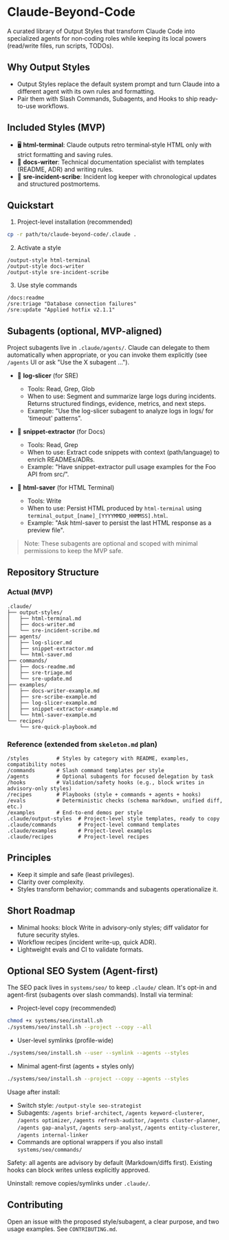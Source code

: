 # Claude-Beyond-Code

A curated library of Output Styles that transform Claude Code into specialized agents for non‑coding roles while keeping its local powers (read/write files, run scripts, TODOs).

## Why Output Styles
- Output Styles replace the default system prompt and turn Claude into a different agent with its own rules and formatting.
- Pair them with Slash Commands, Subagents, and Hooks to ship ready-to-use workflows.

## Included Styles (MVP)
- 🖥️ **html-terminal**: Claude outputs retro terminal‑style HTML only with strict formatting and saving rules.
- 📝 **docs-writer**: Technical documentation specialist with templates (README, ADR) and writing rules.
- 🚨 **sre-incident-scribe**: Incident log keeper with chronological updates and structured postmortems.

## Quickstart
1) Project-level installation (recommended)
```bash
cp -r path/to/claude-beyond-code/.claude .
```
2) Activate a style
```
/output-style html-terminal
/output-style docs-writer
/output-style sre-incident-scribe
```
3) Use style commands
```
/docs:readme
/sre:triage "Database connection failures"
/sre:update "Applied hotfix v2.1.1"
```

## Subagents (optional, MVP-aligned)
Project subagents live in `.claude/agents/`. Claude can delegate to them automatically when appropriate, or you can invoke them explicitly (see `/agents` UI or ask "Use the X subagent …").

- 🔎 **log-slicer** (for SRE)
  - Tools: Read, Grep, Glob
  - When to use: Segment and summarize large logs during incidents. Returns structured findings, evidence, metrics, and next steps.
  - Example: "Use the log-slicer subagent to analyze logs in logs/ for 'timeout' patterns".

- 📎 **snippet-extractor** (for Docs)
  - Tools: Read, Grep
  - When to use: Extract code snippets with context (path/language) to enrich READMEs/ADRs.
  - Example: "Have snippet-extractor pull usage examples for the Foo API from src/".

- 💾 **html-saver** (for HTML Terminal)
  - Tools: Write
  - When to use: Persist HTML produced by `html-terminal` using `terminal_output_[name]_[YYYYMMDD_HHMMSS].html`.
  - Example: "Ask html-saver to persist the last HTML response as a preview file".

> Note: These subagents are optional and scoped with minimal permissions to keep the MVP safe.

## Repository Structure

### Actual (MVP)
```
.claude/
├── output-styles/
│   ├── html-terminal.md
│   ├── docs-writer.md
│   └── sre-incident-scribe.md
├── agents/
│   ├── log-slicer.md
│   ├── snippet-extractor.md
│   └── html-saver.md
├── commands/
│   ├── docs-readme.md
│   ├── sre-triage.md
│   └── sre-update.md
├── examples/
│   ├── docs-writer-example.md
│   ├── sre-scribe-example.md
│   ├── log-slicer-example.md
│   ├── snippet-extractor-example.md
│   └── html-saver-example.md
└── recipes/
    └── sre-quick-playbook.md
```

### Reference (extended from `skeleton.md` plan)
```
/styles         # Styles by category with README, examples, compatibility notes
/commands       # Slash command templates per style
/agents         # Optional subagents for focused delegation by task
/hooks          # Validation/safety hooks (e.g., block writes in advisory-only styles)
/recipes        # Playbooks (style + commands + agents + hooks)
/evals          # Deterministic checks (schema markdown, unified diff, etc.)
/examples       # End-to-end demos per style
.claude/output-styles  # Project-level style templates, ready to copy
.claude/commands       # Project-level command templates
.claude/examples       # Project-level examples
.claude/recipes        # Project-level recipes
```

## Principles
- Keep it simple and safe (least privileges).
- Clarity over complexity.
- Styles transform behavior; commands and subagents operationalize it.

## Short Roadmap
- Minimal hooks: block Write in advisory-only styles; diff validator for future security styles.
- Workflow recipes (incident write-up, quick ADR).
- Lightweight evals and CI to validate formats.

## Optional SEO System (Agent-first)
The SEO pack lives in `systems/seo/` to keep `.claude/` clean. It's opt-in and agent-first (subagents over slash commands). Install via terminal:

- Project-level copy (recommended)
```bash
chmod +x systems/seo/install.sh
./systems/seo/install.sh --project --copy --all
```

- User-level symlinks (profile-wide)
```bash
./systems/seo/install.sh --user --symlink --agents --styles
```

- Minimal agent-first (agents + styles only)
```bash
./systems/seo/install.sh --project --copy --agents --styles
```

Usage after install:
- Switch style: `/output-style seo-strategist`
- Subagents: `/agents brief-architect`, `/agents keyword-clusterer`, `/agents optimizer`, `/agents refresh-auditor`, `/agents cluster-planner`, `/agents gap-analyst`, `/agents serp-analyst`, `/agents entity-clusterer`, `/agents internal-linker`
- Commands are optional wrappers if you also install `systems/seo/commands/`

Safety: all agents are advisory by default (Markdown/diffs first). Existing hooks can block writes unless explicitly approved.

Uninstall: remove copies/symlinks under `.claude/`.

## Contributing
Open an issue with the proposed style/subagent, a clear purpose, and two usage examples. See `CONTRIBUTING.md`.